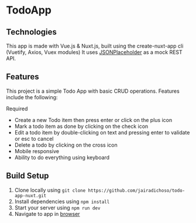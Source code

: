 # TodoApp

## Technologies

This app is made with Vue.js & Nuxt.js, built using the create-nuxt-app cli (Vuetify, Axios, Vuex modules)
It uses [JSONPlaceholder](https://jsonplaceholder.typicode.com/) as a mock REST API.

## Features

This project is a simple Todo App with basic CRUD operations. Features include the following:

Required
- Create a new Todo item then press enter or click on the plus icon
- Mark a todo item as done by clicking on the check icon
- Edit a todo item by double-clicking on text and pressing enter to validate or esc to cancel
- Delete a todo by clicking on the cross icon
- Mobile responsive
- Ability to do everything using keyboard

## Build Setup

1. Clone locally using `git clone https://github.com/jairadichoso/todo-app-nuxt.git`
2. Install dependencies using `npm install`
3. Start your server using `npm run dev`
4. Navigate to app in [browser](http://localhost:3000)
